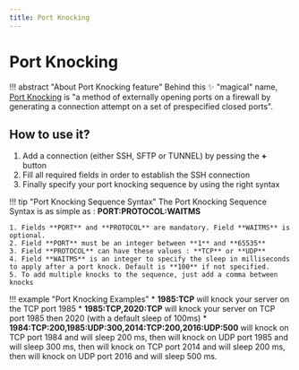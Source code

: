 ```yaml
---
title: Port Knocking
---
```

# Port Knocking
!!! abstract "About Port Knocking feature"
    Behind this :sparkles: "magical" name, [Port Knocking](https://en.wikipedia.org/wiki/Port_knocking) is "a method of externally opening ports on a firewall by generating a connection attempt on a set of prespecified closed ports".

## How to use it?
1. Add a connection (either SSH, SFTP or TUNNEL) by pessing the **+** button
2. Fill all required fields in order to establish the SSH connection
3. Finally specify your port knocking sequence by using the right syntax

!!! tip "Port Knocking Sequence Syntax"
    The Port Knocking Sequence Syntax is as simple as : **PORT:PROTOCOL:WAITMS**

    1. Fields **PORT** and **PROTOCOL** are mandatory. Field **WAITMS** is optional.
    2. Field **PORT** must be an integer between **1** and **65535**
    3. Field **PROTOCOL** can have these values : **TCP** or **UDP**
    4. Field **WAITMS** is an integer to specify the sleep in milliseconds to apply after a port knock. Default is **100** if not specified.
    5. To add multiple knocks to the sequence, just add a comma between knocks

!!! example "Port Knocking Examples"
    * **1985:TCP** will knock your server on the TCP port 1985
    * **1985:TCP,2020:TCP** will knock your server on TCP port 1985 then 2020 (with a default sleep of 100ms)
    * **1984:TCP:200,1985:UDP:300,2014:TCP:200,2016:UDP:500** will knock on TCP port 1984 and will sleep 200 ms, then will knock on UDP port 1985 and will sleep 300 ms, then will knock on TCP port 2014 and will sleep 200 ms, then will knock on UDP port 2016 and will sleep 500 ms.
